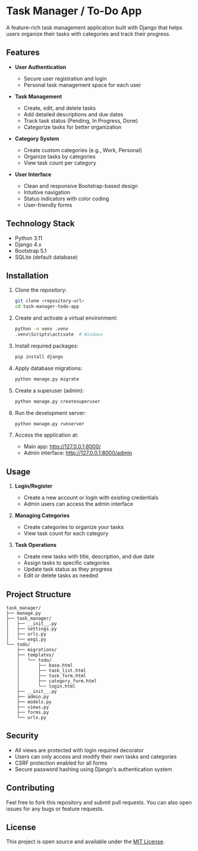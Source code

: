 # Task Manager / To-Do App

A feature-rich task management application built with Django that helps users organize their tasks with categories and track their progress.

## Features

- **User Authentication**
  - Secure user registration and login
  - Personal task management space for each user

- **Task Management**
  - Create, edit, and delete tasks
  - Add detailed descriptions and due dates
  - Track task status (Pending, In Progress, Done)
  - Categorize tasks for better organization

- **Category System**
  - Create custom categories (e.g., Work, Personal)
  - Organize tasks by categories
  - View task count per category

- **User Interface**
  - Clean and responsive Bootstrap-based design
  - Intuitive navigation
  - Status indicators with color coding
  - User-friendly forms

## Technology Stack

- Python 3.11
- Django 4.x
- Bootstrap 5.1
- SQLite (default database)

## Installation

1. Clone the repository:
   ```bash
   git clone <repository-url>
   cd task-manager-todo-app
   ```

2. Create and activate a virtual environment:
   ```bash
   python -m venv .venv
   .venv\Scripts\activate  # Windows
   ```

3. Install required packages:
   ```bash
   pip install django
   ```

4. Apply database migrations:
   ```bash
   python manage.py migrate
   ```

5. Create a superuser (admin):
   ```bash
   python manage.py createsuperuser
   ```

6. Run the development server:
   ```bash
   python manage.py runserver
   ```

7. Access the application at:
   - Main app: http://127.0.0.1:8000/
   - Admin interface: http://127.0.0.1:8000/admin

## Usage

1. **Login/Register**
   - Create a new account or login with existing credentials
   - Admin users can access the admin interface

2. **Managing Categories**
   - Create categories to organize your tasks
   - View task count for each category

3. **Task Operations**
   - Create new tasks with title, description, and due date
   - Assign tasks to specific categories
   - Update task status as they progress
   - Edit or delete tasks as needed

## Project Structure

```
task_manager/
├── manage.py
├── task_manager/
│   ├── __init__.py
│   ├── settings.py
│   ├── urls.py
│   └── wsgi.py
└── todo/
    ├── migrations/
    ├── templates/
    │   └── todo/
    │       ├── base.html
    │       ├── task_list.html
    │       ├── task_form.html
    │       ├── category_form.html
    │       └── login.html
    ├── __init__.py
    ├── admin.py
    ├── models.py
    ├── views.py
    ├── forms.py
    └── urls.py
```

## Security

- All views are protected with login required decorator
- Users can only access and modify their own tasks and categories
- CSRF protection enabled for all forms
- Secure password hashing using Django's authentication system

## Contributing

Feel free to fork this repository and submit pull requests. You can also open issues for any bugs or feature requests.

## License

This project is open source and available under the [MIT License](LICENSE).
